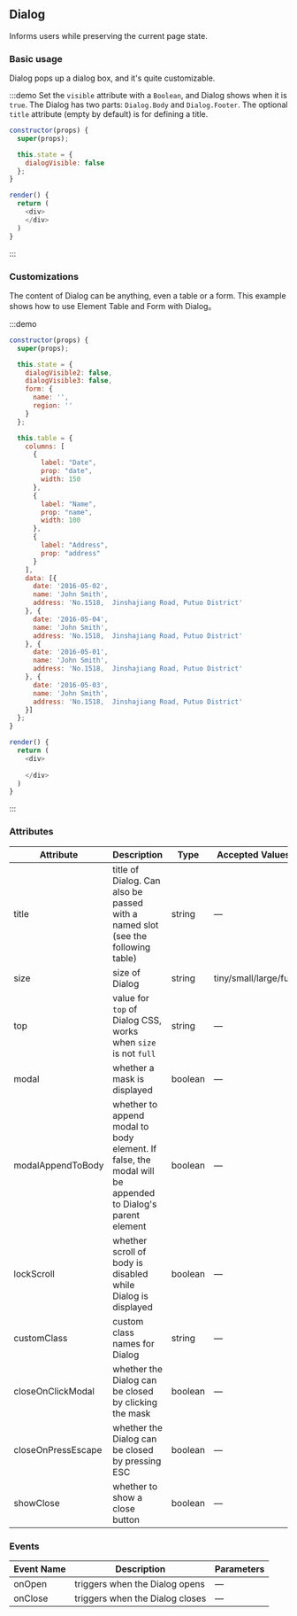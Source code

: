 ## Dialog

Informs users while preserving the current page state.

### Basic usage

Dialog pops up a dialog box, and it's quite customizable.

:::demo Set the `visible` attribute with a `Boolean`, and Dialog shows when it is `true`. The Dialog has two parts: `Dialog.Body` and `Dialog.Footer`. The optional `title` attribute (empty by default) is for defining a title.

```js
constructor(props) {
  super(props);

  this.state = {
    dialogVisible: false
  };
}

render() {
  return (
    <div>
    </div>
  )
}
```
:::

### Customizations

The content of Dialog can be anything, even a table or a form. This example shows how to use Element Table and Form with Dialog。

:::demo

```js
constructor(props) {
  super(props);

  this.state = {
    dialogVisible2: false,
    dialogVisible3: false,
    form: {
      name: '',
      region: ''
    }
  };

  this.table = {
    columns: [
      {
        label: "Date",
        prop: "date",
        width: 150
      },
      {
        label: "Name",
        prop: "name",
        width: 100
      },
      {
        label: "Address",
        prop: "address"
      }
    ],
    data: [{
      date: '2016-05-02',
      name: 'John Smith',
      address: 'No.1518,  Jinshajiang Road, Putuo District'
    }, {
      date: '2016-05-04',
      name: 'John Smith',
      address: 'No.1518,  Jinshajiang Road, Putuo District'
    }, {
      date: '2016-05-01',
      name: 'John Smith',
      address: 'No.1518,  Jinshajiang Road, Putuo District'
    }, {
      date: '2016-05-03',
      name: 'John Smith',
      address: 'No.1518,  Jinshajiang Road, Putuo District'
    }]
  };
}

render() {
  return (
    <div>
     
    </div>
  )
}
```
:::

### Attributes

| Attribute      | Description          | Type      | Accepted Values       | Default  |
|---------- |-------------- |---------- |--------------------------------  |-------- |
| title     | title of Dialog. Can also be passed with a named slot (see the following table) | string    | — | — |
| size      | size of Dialog | string    | tiny/small/large/full | small |
| top      | value for `top` of Dialog CSS, works when `size` is not `full` | string    | — | 15% |
| modal     | whether a mask is displayed | boolean   | — | true |
| modalAppendToBody     | whether to append modal to body element. If false, the modal will be appended to Dialog's parent element | boolean   | — | true |
| lockScroll     | whether scroll of body is disabled while Dialog is displayed | boolean   | — | true |
| customClass      | custom class names for Dialog | string    | — | — |
| closeOnClickModal | whether the Dialog can be closed by clicking the mask | boolean    | — | true |
| closeOnPressEscape | whether the Dialog can be closed by pressing ESC | boolean    | — | true |
| showClose | whether to show a close button | boolean    | — | true |

### Events
| Event Name | Description | Parameters |
|---------- |-------- |---------- |
| onOpen | triggers when the Dialog opens | — |
| onClose | triggers when the Dialog closes | — |
